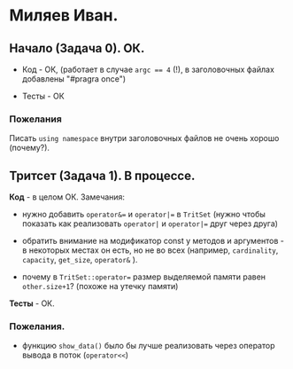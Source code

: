 # Миляев Иван.

## Начало (Задача 0). ОК.

- Код - ОК, (работает в случае `argc == 4` (!), в заголовочных файлах добавлены "#pragra once")

- Тесты - ОК

### Пожелания

Писать `using namespace` внутри заголовочных файлов не очень хорошо (почему?).

## Тритсет (Задача 1). В процессе.

**Код** - в целом ОК. Замечания:

- нужно добавить `operator&=` и `operator|=` в `TritSet` (нужно чтобы показать как реализовать `operator|` и `operator|=` друг через друга)

- обратить внимание на модификатор const  у методов и аргументов - в некоторых местах он есть, но не во всех (например, `cardinality`, `capacity`, `get_size`, `operator&` ).

- почему в `TritSet::operator=` размер выделяемой памяти равен `other.size+1`? (похоже на утечку памяти)

**Тесты** - ОК.

### Пожелания.

- функцию `show_data()` было бы лучше реализовать через оператор вывода в поток (`operator<<`) 
